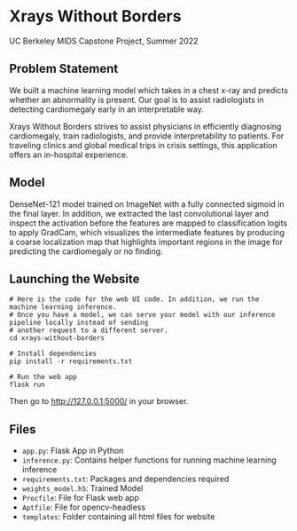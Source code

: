 # Xrays Without Borders
UC Berkeley MIDS Capstone Project, Summer 2022

## Problem Statement
We built a machine learning model which takes in a chest x-ray and predicts whether an abnormality is present. Our goal is to assist radiologists in detecting cardiomegaly early in an interpretable way.

Xrays Without Borders strives to assist physicians in efficiently diagnosing cardiomegaly, train radiologists, and provide interpretability to patients. For traveling clinics and global medical trips in crisis settings, this application offers an in-hospital experience.

## Model
DenseNet-121 model trained on ImageNet with a fully connected sigmoid in the final layer. In addition, we extracted the last convolutional layer and inspect the activation before the features are mapped to classification logits to apply GradCam, which visualizes the intermediate features by producing a coarse localization map that highlights important regions in the image for predicting the cardiomegaly or no finding.

## Launching the Website
```
# Here is the code for the web UI code. In addition, we run the machine learning inference.
# Once you have a model, we can serve your model with our inference pipeline locally instead of sending 
# another request to a different server.
cd xrays-without-borders

# Install dependencies
pip install -r requirements.txt

# Run the web app
flask run 
```

Then go to http://127.0.0.1:5000/ in your browser.

## Files
  * `app.py`: Flask App in Python
  * `inference.py`: Contains helper functions for running machine learning inference
  * `requirements.txt`: Packages and dependencies required
  * `weights_model.h5`: Trained Model
  * `Procfile`: File for Flask web app
  * `Aptfile`: File for opencv-headless
  * `templates`: Folder containing all html files for website

